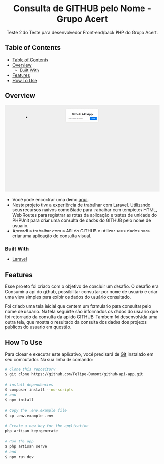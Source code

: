 <h1 align="center">Consulta de GITHUB pelo Nome - Grupo Acert </h1>

<div align="center">
   Teste 2 do Teste para desenvolvedor Front-end/back PHP do Grupo Acert.
</div>

<!-- TABLE OF CONTENTS -->

## Table of Contents

- [Table of Contents](#table-of-contents)
- [Overview](#overview)
  - [Built With](#built-with)
- [Features](#features)
- [How To Use](#how-to-use)

<!-- OVERVIEW -->

## Overview

![screenshot](https://github.com/Felipe-Dumont/github-api-app/blob/main/public/img/overview2.gif)

- Você pode encontrar uma demo [aqui](https://felipe-dumont.github.io/github-api-app/).
- Neste projeto tive a experiência de trabalhar com Laravel. Utilizando seus recursos nativos como Blade para trabalhar com templetes HTML, Web Routes para registrar as rotas da aplicação e testes de unidade do PHPUnit para criar uma consulta de dados do GITHUB pelo nome de usuario.
- Aprendi a trabalhar com a API do GITHUB e utilizar seus dados para criar uma aplicação de consulta visual.

### Built With

- [Laravel](https://laravel.com/)

## Features

Esse projeto foi criado com o objetivo de concluir um desafio. O desafio era Consumir a api do github, possibilitar consultar por nome de usuário e criar uma view simples para exibir os dados do usuário consultado.

Foi criado uma tela inicial que contem um formulario para consultar pelo nome de usuario. Na tela seguinte são informados os dados do usuario que foi retornado da consulta da api do GITHUB. 
Tambem foi desenvolvida uma outra tela, que mostra o resultado da consulta dos dados dos projetos publicos do usuario em questão.

## How To Use

Para clonar e executar este aplicativo, você precisará de [Git](https://git-scm.com) instalado em seu computador. Na sua linha de comando:

```bash
# Clone this repository
$ git clone https://github.com/Felipe-Dumont/github-api-app.git

# install dependencies
$ composer install --no-scripts
# and
$ npm install 

# Copy the .env.example file
$ cp .env.example .env

# Create a new key for the application
php artisan key:generate

# Run the app
$ php artisan serve
# and
$ npm run dev
```
